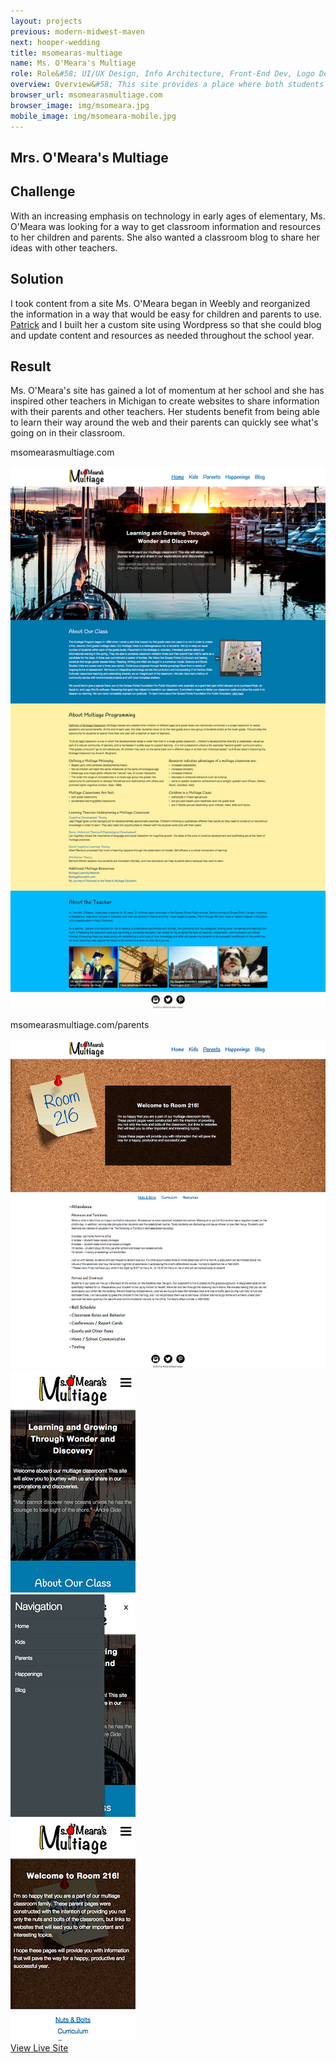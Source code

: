```yaml
---
layout: projects
previous: modern-midwest-maven
next: hooper-wedding
title: msomearas-multiage
name: Ms. O'Meara's Multiage
role: Role&#58; UI/UX Design, Info Architecture, Front-End Dev, Logo Design
overview: Overview&#58; This site provides a place where both students and parents of Ms. O’Meara’s classroom can find resources for the school year. With varying needs from each group, the design had to be intuitive for ages 6 and up!
browser_url: msomearasmultiage.com
browser_image: img/msomeara.jpg
mobile_image: img/msomeara-mobile.jpg
---
```


<section class="project-page section grid-container">
 <div class="section-header grid-100"><h1>Mrs. O'Meara's Multiage</h1></div>

 <div class="omeara-project project-data">
  <div class="case-study challenge grid-33 tablet-grid-33 center-align">
      <h2>Challenge</h2>
      <p>With an increasing emphasis on technology in early ages of elementary, Ms. O'Meara was looking for a way to get classroom information and resources to her children and parents. She also wanted a classroom blog to share her ideas with other teachers.</p>
    </div>
    <div class="case-study solution grid-33 tablet-grid-33 center-align">
      <h2>Solution</h2>
      <p>I took content from a site Ms. O'Meara began in Weebly and reorganized the information in a way that would be easy for children and parents to use. <a href="http://patrick.hoopr.io" target="_blank">Patrick</a> and I built her a custom site using Wordpress so that she could blog and update content and resources as needed throughout the school year.</p>
    </div>
    <div class="case-study result grid-33 tablet-grid-33 center-align">
      <h2>Result</h2>
      <p>Ms. O'Meara's site has gained a lot of momentum at her school and she has inspired other teachers in Michigan to create websites to share information with their parents and other teachers. Her students benefit from being able to learn their way around the web and their parents can quickly see what's going on in their classroom.</p>
    </div>
   <div class="project-example grid-100 center-align">
    <div class="browser browser-window">
      <span class="browser-buttons"></span><span class="browser-buttons"></span ><span class="browser-buttons"></span>
        <div class="browser-top"><p>msomearasmultiage.com</p></div>
        <div class="window-screen scroll"><img src="/img/omeara-example.jpg"></div>
        </div>
   </div>
  </div>
 
 <div class="project-example project-data">
   <div class="project-example grid-100 center-align">
    <div class="browser browser-window">
      <span class="browser-buttons"></span><span class="browser-buttons"></span ><span class="browser-buttons"></span>
        <div class="browser-top"><p>msomearasmultiage.com/parents</p></div>
        <div class="window-screen scroll"><img src="/img/omeara-example2.jpg"></div>
        </div>
   </div>
  </div>
 
  <div class="center-align mobile-project-example-wrap grid-100 mobile-grid-100">
   <div class="mobile-project-example mobile-grid-33 tablet-grid-33">
     <div class="mobile-project iphone-5s">
            <div class="top-phone"></div>
            <div class="screen"><img src="/img/omeara-mobile-1.jpg"></div>
            <div class="bottom-phone"></div>
   </div>
   </div>
   <div class="mobile-project-example mobile-grid-33 tablet-grid-33">
     <div class="mobile-project iphone-5s">
            <div class="top-phone"></div>
            <div class="screen"><img src="/img/omeara-mobile-2.jpg"></div>
            <div class="bottom-phone"></div>
          </div>
   </div>
     <div class="mobile-project-example mobile-grid-33 tablet-grid-33">
     <div class="mobile-project iphone-5s">
            <div class="top-phone"></div>
            <div class="screen"><img src="/img/omeara-mobile-3.jpg"></div>
            <div class="bottom-phone"></div>
          </div>
   </div>
   </div>
 
 <div class="wrap-button center-align">
     <a class="button live-site" href="http://msomearasmultiage.com/" target="_blank">View Live Site</a>
</div>
</section>